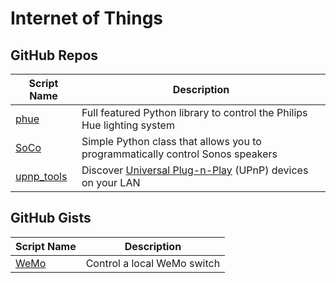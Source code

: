 # Internet of Things

GitHub Repos
------------

| Script Name        | Description   |
| -------------      | ------------- |
| [phue][]       | Full featured Python library to control the Philips Hue lighting system |
| [SoCo][]       | Simple Python class that allows you to programmatically control Sonos speakers |
| [upnp_tools][] | Discover [Universal Plug-n-Play][] (UPnP) devices on your LAN |

GitHub Gists
------------

| Script Name        | Description   |
| -------------      | ------------- |
| [WeMo][]       | Control a local WeMo switch |

[phue]: https://github.com/studioimaginaire/phue
[SoCo]: https://github.com/SoCo/SoCo
[upnp_tools]: https://github.com/cclauss/upnp_tools
[Universal Plug-n-Play]: http://en.m.wikipedia.org/wiki/Universal_Plug_and_Play
[WeMo]: https://gist.github.com/pruppert/af7d38cb7b7ca75584ef
